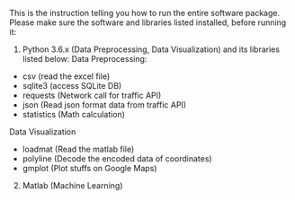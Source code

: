 This is the instruction telling you how to run the entire software package. Please make sure the software and libraries listed installed, before running it:

1) Python 3.6.x (Data Preprocessing, Data Visualization) and its libraries listed below:
Data Preprocessing:
- csv (read the excel file)
- sqlite3 (access SQLite DB)
- requests (Network call for traffic API)
- json (Read json format data from traffic API)
- statistics (Math calculation)

Data Visualization
- loadmat (Read the matlab file)
- polyline (Decode the encoded data of coordinates)
- gmplot (Plot stuffs on Google Maps)

2) Matlab (Machine Learning)